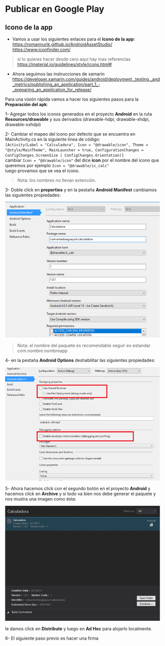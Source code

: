 # Publicar en Google Play

## Icono de la app

* Vamos a usar los siguientes enlaces para el **Icono de la app**:  
https://romannurik.github.io/AndroidAssetStudio/  
https://www.iconfinder.com/

> si lo quieres hacer desde cero aqui hay mas referencias  
https://material.io/guidelines/style/icons.html#

* Ahora seguimos las instrucciones de xamarin  
https://developer.xamarin.com/guides/android/deployment,_testing,_and_metrics/publishing_an_application/part_1_-_preparing_an_application_for_release/

Para una visión rápida vamos  a hacer los siguientes pasos para la **Preparación del apk**:  

1- Agregar todos los iconos generados en el proyecto **Android** en la ruta **Resources/drawable** y sus derivados (drawable-hdpi, drawable-xhdpi, drawable-xxhdpi)  

2- Cambiar el mapeo del icono por defecto que se encuentra en MainActivity.cs en la siguiente linea de código:  
``[Activity(Label = "Calculadora", Icon = "@drawable/icon", Theme = "@style/MainTheme", MainLauncher = true, ConfigurationChanges = ConfigChanges.ScreenSize | ConfigChanges.Orientation)]``  
cambiar ``Icon = "@drawable/icon"`` del dice **icon** por el nombre del icono que queremos por ejemplo ``Icon = "@drawable/ic_calc"``  
luego provamos que se vea el icono.

> Nota: los nombres no llevan extención.

3- Doble click en **properties** y en la pestaña **Android Manifest** cambiamos las siguientes propiedades:

![](https://github.com/ernestoaguaysol/mis-guias/blob/master/Imagenes/Calculadora/calculadora-Captura%20de%20pantalla%20(30).png)

> Nota: el nombre del paquete es recomendable seguir eo estandar com.nombre.nombreapp

4- en la pestaña **Android Options** deshabilitar las siguientes propiedades:

![](https://github.com/ernestoaguaysol/mis-guias/blob/master/Imagenes/Calculadora/calculadora-Captura%20de%20pantalla%20(31).png)

5- Ahora hacemos click con el segundo botón en el proyecto **Android** y hacemos click en **Archive** y si todo va bien nos debe generar el paquete y nos mustra una imagen como ésta:

![](https://github.com/ernestoaguaysol/mis-guias/blob/master/Imagenes/Calculadora/calculadora-Captura%20de%20pantalla%20(32).png)

le damos click en **Distribute** y luego en **Ad Hoc** para alojarlo localmente.

6- El siguiente paso previo es hacer una firma
